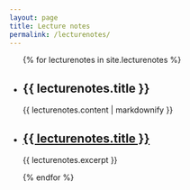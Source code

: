 ```yaml
---
layout: page
title: Lecture notes
permalink: /lecturenotes/
---
```




<ul>
  {% for lecturenotes in site.lecturenotes %}
    <li>
      <h2>{{ lecturenotes.title }}</h2>
       <p>{{ lecturenotes.content | markdownify }}</p>
    
</li>
<li>
      <h2><a href="{{ lecturenotes.url | relative_url  }}">{{ lecturenotes.title }}</a></h2>
      {{ lecturenotes.excerpt }}
    </li>

     
  {% endfor %}
</ul>